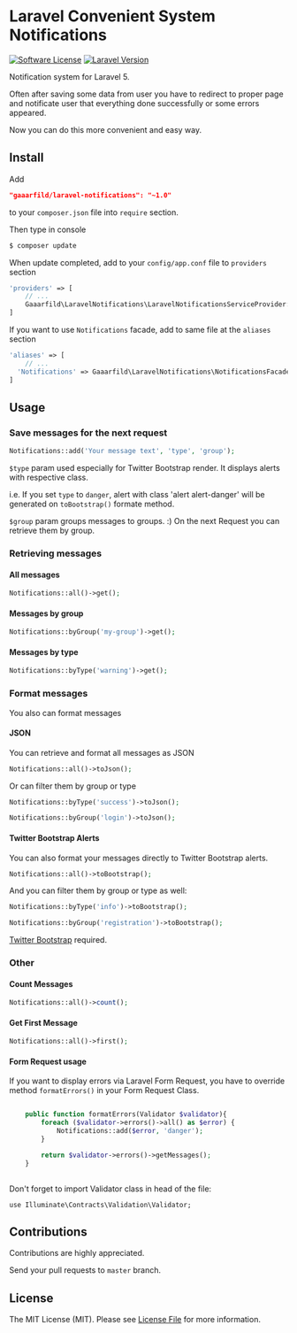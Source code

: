 # Laravel Convenient System Notifications

[![Software License](https://img.shields.io/badge/license-MIT-brightgreen.svg?style=flat-square)](LICENSE.md)
[![Laravel Version](https://img.shields.io/badge/laravel-5-orange.svg?style=flat-square)](http://laravel.com)

Notification system for Laravel 5.

Often after saving some data from user you have to redirect to proper page and notificate user that everything done successfully or some errors appeared.

Now you can do this more convenient and easy way.

## Install

Add

``` JSON
"gaaarfild/laravel-notifications": "~1.0"
```

to your `composer.json` file into `require` section.

Then type in console

``` BASH
$ composer update
```

When update completed, add to your `config/app.conf` file to `providers` section

``` PHP
'providers' => [
    // ...
    Gaaarfild\LaravelNotifications\LaravelNotificationsServiceProvider::class,
]
```

If you want to use `Notifications` facade, add to same file at the `aliases` section

``` PHP
'aliases' => [
    // ...
  'Notifications' => Gaaarfild\LaravelNotifications\NotificationsFacade::class,
]
```

## Usage

### Save messages for the next request

``` php
Notifications::add('Your message text', 'type', 'group');
```

`$type` param used especially for Twitter Bootstrap render. It displays alerts with respective class.

i.e. If you set `type` to `danger`, alert with class 'alert alert-danger' will be generated on `toBootstrap()` formate method.

`$group` param groups messages to groups. :) On the next Request you can retrieve them by group.


### Retrieving messages

#### All messages

``` PHP
Notifications::all()->get();
```

#### Messages by group

``` PHP
Notifications::byGroup('my-group')->get();
```

#### Messages by type

``` PHP
Notifications::byType('warning')->get();
```

### Format messages

You also can format messages

#### JSON

You can retrieve and format all messages as JSON

``` PHP
Notifications::all()->toJson();
```

Or can filter them by group or type

``` PHP
Notifications::byType('success')->toJson();

Notifications::byGroup('login')->toJson();
```


#### Twitter Bootstrap Alerts

You can also format your messages directly to Twitter Bootstrap alerts.

``` PHP
Notifications::all()->toBootstrap();
```

And you can filter them by group or type as well:


``` PHP
Notifications::byType('info')->toBootstrap();

Notifications::byGroup('registration')->toBootstrap();
```

[Twitter Bootstrap](http://getbootstrap.com) required.

### Other

#### Count Messages

``` PHP
Notifications::all()->count();
```

#### Get First Message

``` PHP
Notifications::all()->first();
```

#### Form Request usage
If you want to display errors via Laravel Form Request, you have to override method `formatErrors()` in your Form Request Class.

``` PHP

    public function formatErrors(Validator $validator){
        foreach ($validator->errors()->all() as $error) {
            Notifications::add($error, 'danger');
        }

        return $validator->errors()->getMessages();
    }
    
```
Don't forget to import Validator class in head of the file:

`use Illuminate\Contracts\Validation\Validator;`

## Contributions

Contributions are highly appreciated.

Send your pull requests to `master` branch.


## License

The MIT License (MIT). Please see [License File](https://github.com/gaaarfild/laravel-notifications/blob/master/LICENSE) for more information.


